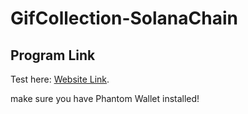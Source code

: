 # GifCollection-SolanaChain

## Program Link
Test here: [Website Link](https://gif-portal-starter-project.fachryadhitya.repl.co/).

make sure you have Phantom Wallet installed!

 
